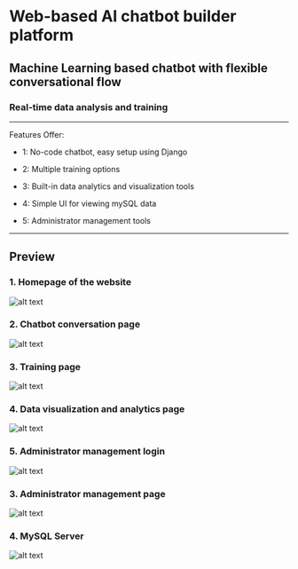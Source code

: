 # **Web-based AI chatbot builder platform**

## Machine Learning based chatbot with flexible conversational flow

### Real-time data analysis and training

---
Features Offer:
* 1: No-code chatbot, easy setup using Django

* 2: Multiple training options

* 3: Built-in data analytics and visualization tools

* 4: Simple UI for viewing mySQL data

* 5: Administrator management tools

[//]: # (Image References)

[image1]: ./README_media/homepage.png "Screenshot of homepage"
[image2]: ./README_media/chatbot-page.png "Screenshot of chatbot conversation"
[image3]: ./README_media/training_page.png "Screenshot of training page"
[image4]: ./README_media/analysis_page.png "Screenshot of visualization page"
[image5]: ./README_media/admin_page1.png "Screenshot of admin login"
[image6]: ./README_media/admin_page2.png "Screenshot of admin page"
[image7]: ./README_media/mysql.png "Screenshot of mysql server"

---
## Preview

### 1. Homepage of the website
![alt text][image1]

### 2. Chatbot conversation page
![alt text][image2]

### 3. Training page
![alt text][image3]

### 4. Data visualization and analytics page
![alt text][image4]

### 5. Administrator management login
![alt text][image5]

### 3. Administrator management page
![alt text][image6]

### 4. MySQL Server
![alt text][image7]
